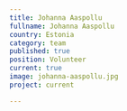 ```yaml
---
title: Johanna Aaspollu
fullname: Johanna Aaspollu
country: Estonia
category: team
published: true
position: Volunteer
current: true
image: johanna-aaspollu.jpg
project: current

---
```

